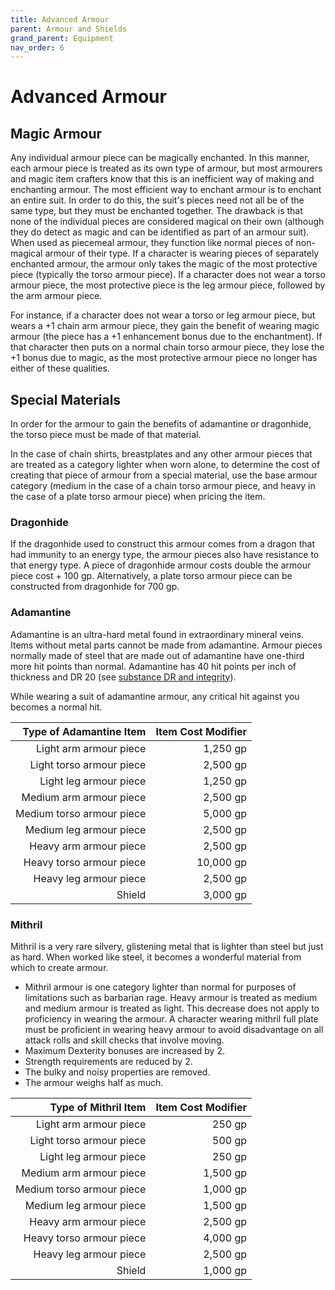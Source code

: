 ```yaml
---
title: Advanced Armour
parent: Armour and Shields
grand_parent: Equipment
nav_order: 6
---
```


# Advanced Armour

## Magic Armour
Any individual armour piece can be magically enchanted. In this manner, each armour piece is treated as its own type of armour, but most armourers and magic item crafters know that this is an inefficient way of making and enchanting armour. The most efficient way to enchant armour is to enchant an entire suit. In order to do this, the suit's pieces need not all be of the same type, but they must be enchanted together. The drawback is that none of the individual pieces are considered magical on their own (although they do detect as magic and can be identified as part of an armour suit). When used as piecemeal armour, they function like normal pieces of non-magical armour of their type. If a character is wearing pieces of separately enchanted armour, the armour only takes the magic of the most protective piece (typically the torso armour piece). If a character does not wear a torso armour piece, the most protective piece is the leg armour piece, followed by the arm armour piece.

For instance, if a character does not wear a torso or leg armour piece, but wears a +1 chain arm armour piece, they gain the benefit of wearing magic armour (the piece has a +1 enhancement bonus due to the enchantment). If that character then puts on a normal chain torso armour piece, they lose the +1 bonus due to magic, as the most protective armour piece no longer has either of these qualities.

## Special Materials
In order for the armour to gain the benefits of adamantine or dragonhide, the torso piece must be made of that material.

In the case of chain shirts, breastplates and any other armour pieces that are treated as a category lighter when worn alone, to determine the cost of creating that piece of armour from a special material, use the base armour category (medium in the case of a chain torso armour piece, and heavy in the case of a plate torso armour piece) when pricing the item.

### Dragonhide
If the dragonhide used to construct this armour comes from a dragon that had immunity to an energy type, the armour pieces also have resistance to that energy type. A piece of dragonhide armour costs double the armour piece cost + 100 gp. Alternatively, a plate torso armour piece can be constructed from dragonhide for 700 gp.

### Adamantine
Adamantine is an ultra-hard metal found in extraordinary mineral veins. Items without metal parts cannot be made from adamantine. Armour pieces normally made of steel that are made out of adamantine have one-third more hit points than normal. Adamantine has 40 hit points per inch of thickness and DR 20 (see [substance DR and integrity](https://stormchaserroleplaying.com/stormchaserRPG/Adventuring/TheEnvironment/InteractingWithObjects/#substance-dr-and-integrity)).

While wearing a suit of adamantine armour, any critical hit against you becomes a normal hit.

| Type of Adamantine Item | Item Cost Modifier |
|------------------------:|-------------------:|
| Light arm armour piece | 1,250 gp |
| Light torso armour piece | 2,500 gp |
| Light leg armour piece | 1,250 gp |
| Medium arm armour piece | 2,500 gp |
| Medium torso armour piece | 5,000 gp |
| Medium leg armour piece | 2,500 gp |
| Heavy arm armour piece | 2,500 gp |
| Heavy torso armour piece | 10,000 gp |
| Heavy leg armour piece | 2,500 gp |
| Shield | 3,000 gp |

### Mithril
Mithril is a very rare silvery, glistening metal that is lighter than steel but just as hard. When worked like steel, it becomes a wonderful material from which to create armour.
* Mithril armour is one category lighter than normal for purposes of limitations such as barbarian rage. Heavy armour is treated as medium and medium armour is treated as light. This decrease does not apply to proficiency in wearing the armour. A character wearing mithril full plate must be proficient in wearing heavy armour to avoid disadvantage on all attack rolls and skill checks that involve moving.
* Maximum Dexterity bonuses are increased by 2.
* Strength requirements are reduced by 2.
* The bulky and noisy properties are removed.
* The armour weighs half as much.

| Type of Mithril Item | Item Cost Modifier |
|---------------------:|-------------------:|
| Light arm armour piece | 250 gp |
| Light torso armour piece | 500 gp |
| Light leg armour piece | 250 gp |
| Medium arm armour piece | 1,500 gp |
| Medium torso armour piece | 1,000 gp |
| Medium leg armour piece | 1,500 gp |
| Heavy arm armour piece | 2,500 gp |
| Heavy torso armour piece | 4,000 gp |
| Heavy leg armour piece | 2,500 gp |
| Shield | 1,000 gp |
